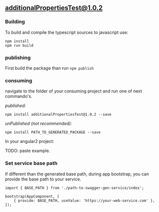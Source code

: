 ## additionalPropertiesTest@1.0.2

### Building

To build and compile the typescript sources to javascript use:

```
npm install
npm run build
```

### publishing

First build the package than run `npm publish`

### consuming

navigate to the folder of your consuming project and run one of next commando's.

_published:_

```
npm install additionalPropertiesTest@1.0.2 --save
```

_unPublished (not recommended):_

```
npm install PATH_TO_GENERATED_PACKAGE --save
```

In your angular2 project:

TODO: paste example.

### Set service base path

If different than the generated base path, during app bootstrap, you can provide the base path to your service.

```
import { BASE_PATH } from './path-to-swagger-gen-service/index';

bootstrap(AppComponent, [
    { provide: BASE_PATH, useValue: 'https://your-web-service.com' },
]);
```

